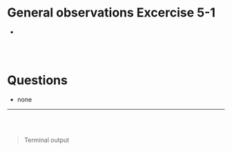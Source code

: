 # General observations Excercise 5-1

-

<br> </br>

# Questions

- none

---

<br> </br>

> Terminal output

```


```
